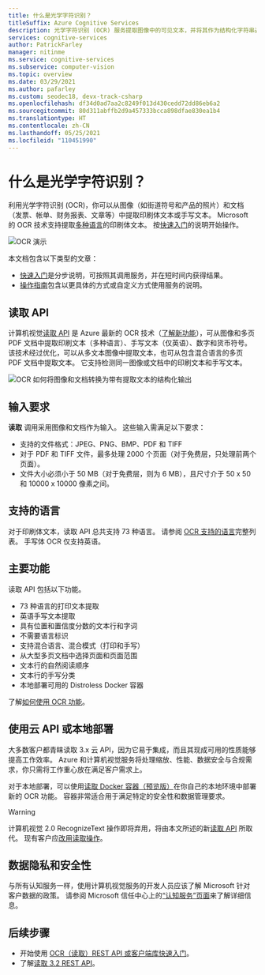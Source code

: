 ```yaml
---
title: 什么是光学字符识别？
titleSuffix: Azure Cognitive Services
description: 光学字符识别 (OCR) 服务提取图像中的可见文本，并将其作为结构化字符串返回。
services: cognitive-services
author: PatrickFarley
manager: nitinme
ms.service: cognitive-services
ms.subservice: computer-vision
ms.topic: overview
ms.date: 03/29/2021
ms.author: pafarley
ms.custom: seodec18, devx-track-csharp
ms.openlocfilehash: df34d0ad7aa2c8249f013d430cedd72dd86eb6a2
ms.sourcegitcommit: 80d311abffb2d9a457333bcca898dfae830ea1b4
ms.translationtype: HT
ms.contentlocale: zh-CN
ms.lasthandoff: 05/25/2021
ms.locfileid: "110451990"
---
```

# <a name="what-is-optical-character-recognition"></a>什么是光学字符识别？

利用光学字符识别 (OCR)，你可以从图像（如街道符号和产品的照片）和文档（发票、帐单、财务报表、文章等）中提取印刷体文本或手写文本。 Microsoft 的 OCR 技术支持提取[多种语言](./language-support.md)的印刷体文本。 按[快速入门](./quickstarts-sdk/client-library.md)的说明开始操作。

![OCR 演示](./Images/ocr-demo.gif)

本文档包含以下类型的文章：
* [快速入门](./quickstarts-sdk/client-library.md)是分步说明，可按照其调用服务，并在短时间内获得结果。 
* [操作指南](./Vision-API-How-to-Topics/call-read-api.md)包含以更具体的方式或自定义方式使用服务的说明。
<!--* The [conceptual articles](Vision-API-How-to-Topics/call-read-api.md) provide in-depth explanations of the service's functionality and features.
* The [tutorials](./tutorials/storage-lab-tutorial.md) are longer guides that show you how to use this service as a component in broader business solutions. -->

## <a name="read-api"></a>读取 API 

计算机视觉[读取 API](https://centraluseuap.dev.cognitive.microsoft.com/docs/services/computer-vision-v3-2/operations/5d986960601faab4bf452005) 是 Azure 最新的 OCR 技术（[了解新功能](./whats-new.md)），可从图像和多页 PDF 文档中提取印刷文本（多种语言）、手写文本（仅英语）、数字和货币符号。 该技术经过优化，可以从多文本图像中提取文本，也可从包含混合语言的多页 PDF 文档中提取文本。 它支持检测同一图像或文档中的印刷文本和手写文本。

![OCR 如何将图像和文档转换为带有提取文本的结构化输出](./Images/how-ocr-works.svg)

## <a name="input-requirements"></a>输入要求

**读取** 调用采用图像和文档作为输入。 这些输入需满足以下要求：

* 支持的文件格式：JPEG、PNG、BMP、PDF 和 TIFF
* 对于 PDF 和 TIFF 文件，最多处理 2000 个页面（对于免费层，只处理前两个页面）。
* 文件大小必须小于 50 MB（对于免费层，则为 6 MB），且尺寸介于 50 x 50 和 10000 x 10000 像素之间。 

## <a name="supported-languages"></a>支持的语言
对于印刷体文本，读取 API 总共支持 73 种语言。 请参阅 [OCR 支持的语言](./language-support.md#optical-character-recognition-ocr)完整列表。 手写体 OCR 仅支持英语。

## <a name="key-features"></a>主要功能

读取 API 包括以下功能。 

* 73 种语言的打印文本提取
* 英语手写文本提取
* 具有位置和置信度分数的文本行和字词
* 不需要语言标识
* 支持混合语言、混合模式（打印和手写）
* 从大型多页文档中选择页面和页面范围
* 文本行的自然阅读顺序
* 文本行的手写分类
* 本地部署可用的 Distroless Docker 容器

了解[如何使用 OCR 功能](./vision-api-how-to-topics/call-read-api.md)。

## <a name="use-the-cloud-api-or-deploy-on-premise"></a>使用云 API 或本地部署
大多数客户都青睐读取 3.x 云 API，因为它易于集成，而且其现成可用的性质能够提高工作效率。 Azure 和计算机视觉服务将处理缩放、性能、数据安全与合规需求，你只需将工作重心放在满足客户需求上。

对于本地部署，可以使用[读取 Docker 容器（预览版）](./computer-vision-how-to-install-containers.md)在你自己的本地环境中部署新的 OCR 功能。 容器非常适合用于满足特定的安全性和数据管理要求。

> [!WARNING]
> 计算机视觉 2.0 RecognizeText 操作即将弃用，将由本文所述的新[读取 API](#read-api) 所取代。 现有客户应[改用读取操作](upgrade-api-versions.md)。

## <a name="data-privacy-and-security"></a>数据隐私和安全性

与所有认知服务一样，使用计算机视觉服务的开发人员应该了解 Microsoft 针对客户数据的政策。 请参阅 Microsoft 信任中心上的[“认知服务”页面](https://www.microsoft.com/trustcenter/cloudservices/cognitiveservices)来了解详细信息。

## <a name="next-steps"></a>后续步骤

- 开始使用 [OCR（读取）REST API 或客户端库快速入门](./quickstarts-sdk/client-library.md)。
- 了解[读取 3.2 REST API](https://centraluseuap.dev.cognitive.microsoft.com/docs/services/computer-vision-v3-2/operations/5d986960601faab4bf452005)。

